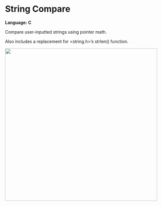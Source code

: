 # String Compare
<strong>Language: C</strong>

Compare user-inputted strings using pointer math.

Also includes a replacement for <string.h>’s strlen() function. 

<img src ="http://36.media.tumblr.com/9ea7c7a303764db7ce94bb1d52ba70e1/tumblr_inline_nwqv2lKHn11tvc5hi_1280.png" height="500">
